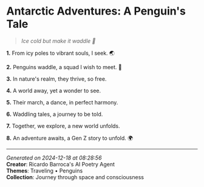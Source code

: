 # Antarctic Adventures: A Penguin's Tale

> *Ice cold but make it waddle 🐧*

**1.** From icy poles to vibrant souls, I seek. 🌏


**2.** Penguins waddle, a squad I wish to meet. 🐧


**3.** In nature's realm, they thrive, so free.


**4.** A world away, yet a wonder to see.


**5.** Their march, a dance, in perfect harmony.


**6.** Waddling tales, a journey to be told.


**7.** Together, we explore, a new world unfolds.


**8.** An adventure awaits, a Gen Z story to unfold. 🌍



---

*Generated on 2024-12-18 at 08:28:56*  
**Creator**: Ricardo Barroca's AI Poetry Agent  
**Themes**: Traveling • Penguins  
**Collection**: Journey through space and consciousness